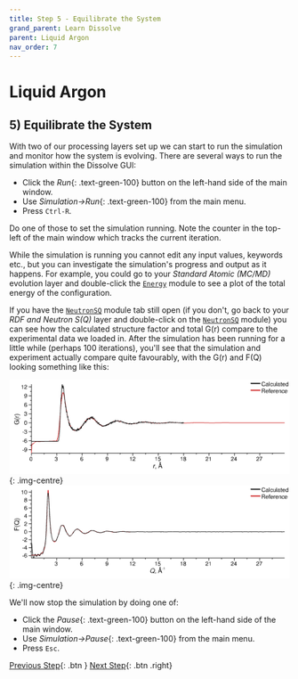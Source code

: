 ```yaml
---
title: Step 5 - Equilibrate the System
grand_parent: Learn Dissolve
parent: Liquid Argon
nav_order: 7
---
```

# Liquid Argon

## 5) Equilibrate the System

With two of our processing layers set up we can start to run the simulation and monitor how the system is evolving. There are several ways to run the simulation within the Dissolve GUI:

- Click the _Run_{: .text-green-100} button on the left-hand side of the main window.
- Use _Simulation→Run_{: .text-green-100} from the main menu.
- Press `Ctrl-R`.

Do one of those to set the simulation running. Note the counter in the top-left of the main window which tracks the current iteration.

While the simulation is running you cannot edit any input values, keywords etc., but you can investigate the simulation's progress and output as it happens. For example, you could go to your _Standard Atomic (MC/MD)_ evolution layer and double-click the [`Energy`](/modules/energy) module to see a plot of the total energy of the configuration.

If you have the [`NeutronSQ`](/modules/neutronsq) module tab still open (if you don't, go back to your _RDF and Neutron S(Q)_ layer and double-click on the [`NeutronSQ`](/modules/neutronsq) module) you can see how the calculated structure factor and total G(r) compare to the experimental data we loaded in. After the simulation has been running for a little while (perhaps 100 iterations), you'll see that the simulation and experiment actually compare quite favourably, with the G(r) and F(Q) looking something like this:

![Equilibrated total G(r) for liquid argon](equilibrated-gr.png){: .img-centre}
![Equilibrated total F(Q) for liquid argon](equilibrated-fq.png){: .img-centre}

We'll now stop the simulation by doing one of:

- Click the _Pause_{: .text-green-100} button on the left-hand side of the main window.
- Use _Simulation→Pause_{: .text-green-100} from the main menu.
- Press `Esc`.

[Previous Step](step4b.md){: .btn }   [Next Step](step6.md){: .btn .right}
